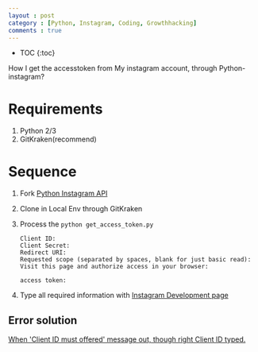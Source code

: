 ```yaml
---
layout : post
category : [Python, Instagram, Coding, Growthhacking]
comments : true
---
```


* TOC
{:toc}


How I get the accesstoken from My instagram account, through Python-instagram?

# Requirements

1. Python 2/3
2. GitKraken(recommend) 


# Sequence

1. Fork [Python Instagram API](https://github.com/vgavro/python-instagram)

2. Clone in Local Env through GitKraken

3. Process the `python get_access_token.py` 

    ```
    Client ID: 
    Client Secret: 
    Redirect URI: 
    Requested scope (separated by spaces, blank for just basic read):
    Visit this page and authorize access in your browser: 

    access token:
    ```

4. Type all required information with [Instagram Development page](https://instagram.com/developer)


## Error solution

[When 'Client ID must offered' message out, though right Client ID typed.](https://github.com/vgavro/python-instagram/commit/9dfc264571ad7c343af3899445d13afedf23e3aa)
